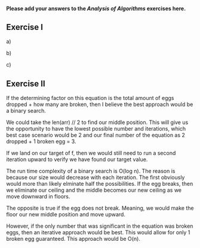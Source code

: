 #### Please add your answers to the **_Analysis of Algorithms_** exercises here.

## Exercise I

a)

b)

c)

## Exercise II

If the determining factor on this equation is the total amount of eggs dropped + how many are broken, then I believe the best approach would be a binary search.

We could take the len(arr) // 2 to find our middle position. This will give us the opportunity to have the lowest possible number and iterations, which best case scenario would be 2 and our final number of the equation as 2 dropped + 1 broken egg = 3.

If we land on our target of f, then we would still need to run a second iteration upward to verify we have found our target value.

The run time complexity of a binary search is O(log n). The reason is because our size would decrease with each iteration. The first obviously would more than likely elminate half the possibilities. If the egg breaks, then we eliminate our ceiling and the middle becomes our new ceiling as we move downward in floors.

The opposite is true if the egg does not break. Meaning, we would make the floor our new middle position and move upward.

However, if the only number that was significant in the equation was broken eggs, then an iterative approach would be best. This would allow for only 1 broken egg guaranteed. This approach would be O(n).
